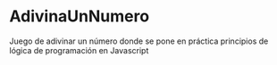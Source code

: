 # AdivinaUnNumero
Juego de adivinar un número donde se pone en práctica principios de lógica de programación en Javascript
